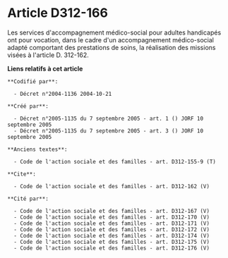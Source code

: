 # Article D312-166

Les services d'accompagnement médico-social pour adultes handicapés ont pour vocation, dans le cadre d'un accompagnement
médico-social adapté comportant des prestations de soins, la réalisation des missions visées à l'article D. 312-162.

**Liens relatifs à cet article**

	**Codifié par**:

	  - Décret n°2004-1136 2004-10-21

	**Créé par**:

	  - Décret n°2005-1135 du 7 septembre 2005 - art. 1 () JORF 10 septembre 2005
	  - Décret n°2005-1135 du 7 septembre 2005 - art. 3 () JORF 10 septembre 2005

	**Anciens textes**:

	  - Code de l'action sociale et des familles - art. D312-155-9 (T)

	**Cite**:

	  - Code de l'action sociale et des familles - art. D312-162 (V)

	**Cité par**:

	  - Code de l'action sociale et des familles - art. D312-167 (V)
	  - Code de l'action sociale et des familles - art. D312-170 (V)
	  - Code de l'action sociale et des familles - art. D312-171 (V)
	  - Code de l'action sociale et des familles - art. D312-172 (V)
	  - Code de l'action sociale et des familles - art. D312-174 (V)
	  - Code de l'action sociale et des familles - art. D312-175 (V)
	  - Code de l'action sociale et des familles - art. D312-176 (V)
